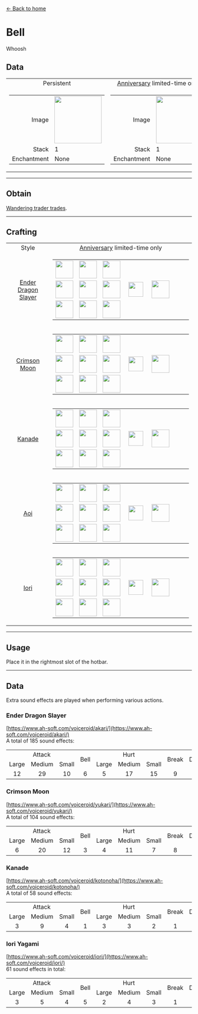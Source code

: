 [← Back to home](../)
# Bell
Whoosh

## Data
<table>
    <tr>
        <td align="center">Persistent</td>
        <td align="center"><a href="../feature/anniversary.md">Anniversary</a> limited-time only</td>
    </tr>
    <tr>
        <td>
            <table>
                <tr><td align="end">Image</td><td><img src="https://i.imgur.com/V0CIsFZ.png" width="128"/></td></tr>
                <tr><td align="end">Stack</td><td>1</td></tr>
                <tr><td align="end">Enchantment</td><td>None</td></tr>
            </table>
        </td>
        <td>
            <table>
                <tr><td align="end">Image</td><td><img src="https://i.imgur.com/GcZe1DG.png" width="128"/></td></tr>
                <tr><td align="end">Stack</td><td>1</td></tr>
                <tr><td align="end">Enchantment</td><td>None</td></tr>
            </table>
        </td>
    </tr>
</table>

---

## Obtain
[Wandering trader trades](../feature/enhanced_wandering_trader.md).

---

## Crafting
<table>
    <tr>
        <td align="center">Style</td>
        <td align="center"><a href="../feature/anniversary.md">Anniversary</a> limited-time only</td>
    </tr>
    <tr>
        <td align="center"><a href="#Ender Dragon Slayer">Ender Dragon Slayer</a></td>
        <td>
            <table>
                <tr><td><img src="https://i.imgur.com/For9m4S.png" width="48"/></td><td><img src="https://i.imgur.com/Nz7hGwj.png" width="48"/></td><td><img src="https://i.imgur.com/For9m4S.png" width="48"/></td><td colspan="3"></td></tr>
                <tr><td><img src="https://i.imgur.com/Nz7hGwj.png" width="48"/></td><td><img src="https://i.imgur.com/wl43BjZ.png" width="48"/></td><td><img src="https://i.imgur.com/Nz7hGwj.png" width="48"/></td><td width="70" align="center"><img src="https://i.imgur.com/VE0KqIE.png" width="40"/></td><td><img src="https://i.imgur.com/GcZe1DG.png" width="48"/></td><td width="70"></td></tr>
                <tr><td><img src="https://i.imgur.com/For9m4S.png" width="48"/></td><td><img src="https://i.imgur.com/Nz7hGwj.png" width="48"/></td><td><img src="https://i.imgur.com/For9m4S.png" width="48"/></td><td colspan="3"></td></tr>
            </table>
        </td>
    </tr>
    <tr>
        <td align="center"><a href="#Crimson Moon">Crimson Moon</a></td>
        <td>
            <table>
                <tr><td><img src="https://i.imgur.com/oy4arVO.png" width="48"/></td><td><img src="https://i.imgur.com/Nz7hGwj.png" width="48"/></td><td><img src="https://i.imgur.com/oy4arVO.png" width="48"/></td><td colspan="3"></td></tr>
                <tr><td><img src="https://i.imgur.com/Nz7hGwj.png" width="48"/></td><td><img src="https://i.imgur.com/wl43BjZ.png" width="48"/></td><td><img src="https://i.imgur.com/Nz7hGwj.png" width="48"/></td><td width="70" align="center"><img src="https://i.imgur.com/VE0KqIE.png" width="40"/></td><td><img src="https://i.imgur.com/GcZe1DG.png" width="48"/></td><td width="70"></td></tr>
                <tr><td><img src="https://i.imgur.com/oy4arVO.png" width="48"/></td><td><img src="https://i.imgur.com/Nz7hGwj.png" width="48"/></td><td><img src="https://i.imgur.com/oy4arVO.png" width="48"/></td><td colspan="3"></td></tr>
            </table>
        </td>
    </tr>
    <tr>
        <td align="center"><a href="#Kanade">Kanade</a></td>
        <td>
            <table>
                <tr><td><img src="https://i.imgur.com/2zBzrvI.png" width="48"/></td><td><img src="https://i.imgur.com/Nz7hGwj.png" width="48"/></td><td><img src="https://i.imgur.com/2zBzrvI.png" width="48"/></td><td colspan="3"></td></tr>
                <tr><td><img src="https://i.imgur.com/Nz7hGwj.png" width="48"/></td><td><img src="https://i.imgur.com/wl43BjZ.png" width="48"/></td><td><img src="https://i.imgur.com/Nz7hGwj.png" width="48"/></td><td width="70" align="center"><img src="https://i.imgur.com/VE0KqIE.png" width="40"/></td><td><img src="https://i.imgur.com/GcZe1DG.png" width="48"/></td><td width="70"></td></tr>
                <tr><td><img src="https://i.imgur.com/2zBzrvI.png" width="48"/></td><td><img src="https://i.imgur.com/Nz7hGwj.png" width="48"/></td><td><img src="https://i.imgur.com/2zBzrvI.png" width="48"/></td><td colspan="3"></td></tr>
            </table>
        </td>
    </tr>
    <tr>
        <td align="center"><a href="#Aoi">Aoi</a></td>
        <td>
            <table>
                <tr><td><img src="https://i.imgur.com/tdDZdWW.png" width="48"/></td><td><img src="https://i.imgur.com/Nz7hGwj.png" width="48"/></td><td><img src="https://i.imgur.com/tdDZdWW.png" width="48"/></td><td colspan="3"></td></tr>
                <tr><td><img src="https://i.imgur.com/Nz7hGwj.png" width="48"/></td><td><img src="https://i.imgur.com/wl43BjZ.png" width="48"/></td><td><img src="https://i.imgur.com/Nz7hGwj.png" width="48"/></td><td width="70" align="center"><img src="https://i.imgur.com/VE0KqIE.png" width="40"/></td><td><img src="https://i.imgur.com/GcZe1DG.png" width="48"/></td><td width="70"></td></tr>
                <tr><td><img src="https://i.imgur.com/tdDZdWW.png" width="48"/></td><td><img src="https://i.imgur.com/Nz7hGwj.png" width="48"/></td><td><img src="https://i.imgur.com/tdDZdWW.png" width="48"/></td><td colspan="3"></td></tr>
            </table>
        </td>
    </tr>
    <tr>
        <td align="center"><a href="#Iori">Iori</a></td>
        <td>
            <table>
                <tr><td><img src="https://i.imgur.com/coNUdm3.png" width="48"/></td><td><img src="https://i.imgur.com/Nz7hGwj.png" width="48"/></td><td><img src="https://i.imgur.com/coNUdm3.png" width="48"/></td><td colspan="3"></td></tr>
                <tr><td><img src="https://i.imgur.com/Nz7hGwj.png" width="48"/></td><td><img src="https://i.imgur.com/wl43BjZ.png" width="48"/></td><td><img src="https://i.imgur.com/Nz7hGwj.png" width="48"/></td><td width="70" align="center"><img src="https://i.imgur.com/VE0KqIE.png" width="40"/></td><td><img src="https://i.imgur.com/GcZe1DG.png" width="48"/></td><td width="70"></td></tr>
                <tr><td><img src="https://i.imgur.com/coNUdm3.png" width="48"/></td><td><img src="https://i.imgur.com/Nz7hGwj.png" width="48"/></td><td><img src="https://i.imgur.com/coNUdm3.png" width="48"/></td><td colspan="3"></td></tr>
            </table>
        </td>
    </tr>
</table>

---

## Usage
Place it in the rightmost slot of the hotbar.

---

## Data
Extra sound effects are played when performing various actions.

### Ender Dragon Slayer
[https://www.ah-soft.com/voiceroid/akari/](https://www.ah-soft.com/voiceroid/akari/)  
A total of 185 sound effects:
<table>
    <tr><td align="center" colspan="3">Attack</td><td align="center" rowspan="2">Bell</td><td align="center" colspan="3">Hurt</td><td align="center" rowspan="2">Break</td><td align="center" rowspan="2">Destroy</td><td align="center" rowspan="2">Fall</td><td align="center" rowspan="2">Eat</td><td align="center" rowspan="2">Pickup</td><td align="center" rowspan="2">Place</td><td align="center" rowspan="2">Burp</td><td align="center" rowspan="2">Jump</td><td align="center" rowspan="2">Idle</td><td align="center" rowspan="2">Teleport</td><td align="center" colspan="2">Level Up</td></tr>
    <tr><td align="center">Large</td><td align="center">Medium</td><td align="center">Small</td><td align="center">Large</td><td align="center">Medium</td><td align="center">Small</td><td align="center">Failed</td><td align="center">Success</td></tr>
    <tr><td align="center">12</td><td align="center">29</td><td align="center">10</td><td align="center">6</td><td align="center">5</td><td align="center">17</td><td align="center">15</td><td align="center">9</td><td align="center">10</td><td align="center">4</td><td align="center">4</td><td align="center">3</td><td align="center">3</td><td align="center">12</td><td align="center">6</td><td align="center">6</td><td align="center">15</td><td align="center">8</td><td align="center">11</td></tr>
</table>

### Crimson Moon
[https://www.ah-soft.com/voiceroid/yukari/](https://www.ah-soft.com/voiceroid/yukari/)  
A total of 104 sound effects:
<table>
    <tr><td align="center" colspan="3">Attack</td><td align="center" rowspan="2">Bell</td><td align="center" colspan="3">Hurt</td><td align="center" rowspan="2">Break</td><td align="center" rowspan="2">Destroy</td><td align="center" rowspan="2">Fall</td><td align="center" rowspan="2">Eat</td><td align="center" rowspan="2">Pickup</td><td align="center" rowspan="2">Place</td><td align="center" rowspan="2">Burp</td><td align="center" rowspan="2">Jump</td><td align="center" rowspan="2">Idle</td><td align="center" rowspan="2">Teleport</td><td align="center" colspan="2">Level Up</td></tr>
    <tr><td align="center">Large</td><td align="center">Medium</td><td align="center">Small</td><td align="center">Large</td><td align="center">Medium</td><td align="center">Small</td><td align="center">Failed</td><td align="center">Success</td></tr>
    <tr><td align="center">6</td><td align="center">20</td><td align="center">12</td><td align="center">3</td><td align="center">4</td><td align="center">11</td><td align="center">7</td><td align="center">8</td><td align="center">3</td><td align="center">1</td><td align="center">3</td><td align="center">1</td><td align="center">3</td><td align="center">3</td><td align="center">3</td><td align="center">9</td><td align="center">3</td><td align="center">2</td><td align="center">2</td></tr>
</table>

### Kanade
[https://www.ah-soft.com/voiceroid/kotonoha/](https://www.ah-soft.com/voiceroid/kotonoha/)  
A total of 58 sound effects:
<table>
    <tr><td align="center" colspan="3">Attack</td><td align="center" rowspan="2">Bell</td><td align="center" colspan="3">Hurt</td><td align="center" rowspan="2">Break</td><td align="center" rowspan="2">Destroy</td><td align="center" rowspan="2">Fall</td><td align="center" rowspan="2">Eat</td><td align="center" rowspan="2">Pickup</td><td align="center" rowspan="2">Place</td><td align="center" rowspan="2">Burp</td><td align="center" rowspan="2">Jump</td><td align="center" rowspan="2">Idle</td><td align="center" rowspan="2">Teleport</td><td align="center" colspan="2">Level Up</td></tr>
    <tr><td align="center">Large</td><td align="center">Medium</td><td align="center">Small</td><td align="center">Large</td><td align="center">Medium</td><td align="center">Small</td><td align="center">Failed</td><td align="center">Success</td></tr>
    <tr><td align="center">3</td><td align="center">9</td><td align="center">4</td><td align="center">1</td><td align="center">3</td><td align="center">3</td><td align="center">2</td><td align="center">1</td><td align="center">3</td><td align="center">1</td><td align="center">3</td><td align="center">1</td><td align="center">1</td><td align="center">6</td><td align="center">1</td><td align="center">6</td><td align="center">4</td><td align="center">5</td><td align="center">1</td></tr>
</table>

### Iori Yagami
[https://www.ah-soft.com/voiceroid/iori/](https://www.ah-soft.com/voiceroid/iori/)  
61 sound effects in total:
<table>
    <tr><td align="center" colspan="3">Attack</td><td align="center" rowspan="2">Bell</td><td align="center" colspan="3">Hurt</td><td align="center" rowspan="2">Break</td><td align="center" rowspan="2">Destroy</td><td align="center" rowspan="2">Fall</td><td align="center" rowspan="2">Eat</td><td align="center" rowspan="2">Pickup</td><td align="center" rowspan="2">Place</td><td align="center" rowspan="2">Burp</td><td align="center" rowspan="2">Jump</td><td align="center" rowspan="2">Idle</td><td align="center" rowspan="2">Teleport</td><td align="center" colspan="2">Level Up</td></tr>
    <tr><td align="center">Large</td><td align="center">Medium</td><td align="center">Small</td><td align="center">Large</td><td align="center">Medium</td><td align="center">Small</td><td align="center">Failed</td><td align="center">Success</td></tr>
    <tr><td align="center">3</td><td align="center">5</td><td align="center">4</td><td align="center">5</td><td align="center">2</td><td align="center">4</td><td align="center">3</td><td align="center">1</td><td align="center">4</td><td align="center">1</td><td align="center">2</td><td align="center">1</td><td align="center">2</td><td align="center">6</td><td align="center">3</td><td align="center">3</td><td align="center">3</td><td align="center">6</td><td align="center">3</td></tr>
</table>
